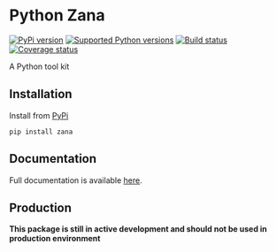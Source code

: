 # Python Zana


[![PyPi version][pypi-image]][pypi-link]
[![Supported Python versions][pyversions-image]][pyversions-link]
[![Build status][ci-image]][ci-link]
[![Coverage status][codecov-image]][codecov-link]


A Python tool kit



## Installation

Install from [PyPi](https://pypi.org/project/zana/)

```
pip install zana
```

## Documentation

Full documentation is available [here][docs-link].



## Production

__This package is still in active development and should not be used in production environment__




[docs-link]: https://python-zana.github.io/zana/
[pypi-image]: https://img.shields.io/pypi/v/zana.svg?color=%233d85c6
[pypi-link]: https://pypi.python.org/pypi/zana
[pyversions-image]: https://img.shields.io/pypi/pyversions/zana.svg
[pyversions-link]: https://pypi.python.org/pypi/zana
[ci-image]: https://github.com/python-zana/zana/actions/workflows/workflow.yaml/badge.svg?event=push&branch=main
[ci-link]: https://github.com/python-zana/zana/actions?query=workflow%3ACI%2FCD+event%3Apush+branch%3Amain
[codecov-image]: https://codecov.io/gh/python-zana/zana/branch/main/graph/badge.svg
[codecov-link]: https://codecov.io/gh/python-zana/zana

